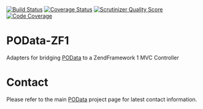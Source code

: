 [![Build Status](https://travis-ci.org/balihoo/POData-ZF1.png?branch=master)](https://travis-ci.org/balihoo/POData-ZF1)
[![Coverage Status](https://coveralls.io/repos/balihoo/POData-ZF1/badge.png)](https://coveralls.io/r/balihoo/POData-ZF1)
[![Scrutinizer Quality Score](https://scrutinizer-ci.com/g/balihoo/POData-ZF1/badges/quality-score.png?s=14dfbe554adb5a9d4f564a10b839d51c30ac15c8)](https://scrutinizer-ci.com/g/balihoo/POData-ZF1/)
[![Code Coverage](https://scrutinizer-ci.com/g/balihoo/POData-ZF1/badges/coverage.png?s=3f18fde638ad769a4bdd7008cf803f596689133f)](https://scrutinizer-ci.com/g/balihoo/POData-ZF1/)

POData-ZF1
==========

Adapters for bridging [POData](https://github.com/balihoo/POData) to a ZendFramework 1 MVC Controller


Contact
============
Please refer to the main [POData](https://github.com/balihoo/POData) project page for latest contact information.
